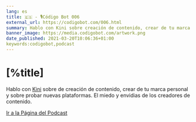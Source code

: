 ```yaml
---
lang: es
title: 🇪🇸 - 🎙Código Bot 006
external_url: https://codigobot.com/006.html
summary: Hablo con Kini sobre creación de contenido, crear de tu marca personal y sobre probar nuevas plataformas.
banner_image: https://media.codigobot.com/artwork.png
date_published: 2021-03-20T10:06:36+01:00
keywords:codigobot,podcast
---
```


# [%title]

Hablo con [Kini](https://kinisoftware.com/) sobre de creación de contenido, crear de tu marca personal y sobre probar nuevas plataformas. El miedo y envidias de los creadores de contenido.  

[Ir a la Página del Podcast]([%external_url])